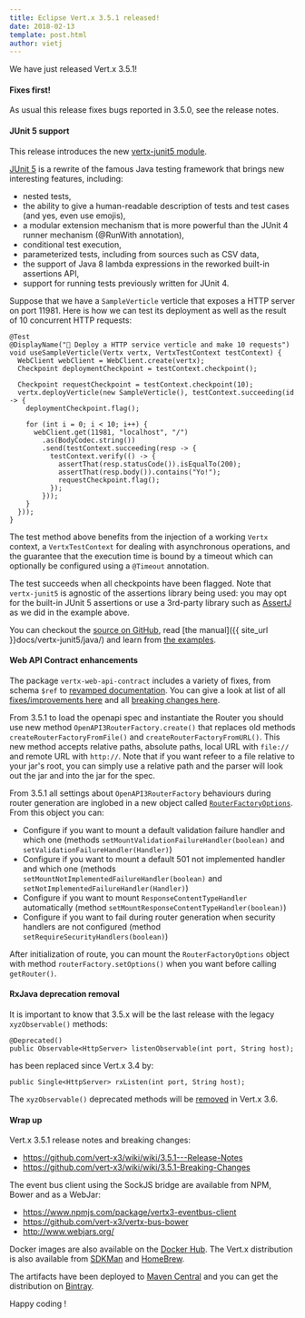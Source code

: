 ```yaml
---
title: Eclipse Vert.x 3.5.1 released!
date: 2018-02-13
template: post.html
author: vietj
---
```


We have just released Vert.x 3.5.1!

#### Fixes first!

As usual this release fixes bugs reported in 3.5.0, see the release notes.

#### JUnit 5 support

This release introduces the new [vertx-junit5 module](https://github.com/vert-x3/vertx-junit5).

[JUnit 5](http://junit.org/junit5/) is a rewrite of the famous Java testing framework that brings new interesting features, including:

* nested tests,
* the ability to give a human-readable description of tests and test cases (and yes, even use emojis),
* a modular extension mechanism that is more powerful than the JUnit 4 runner mechanism (@RunWith annotation),
* conditional test execution,
* parameterized tests, including from sources such as CSV data,
* the support of Java 8 lambda expressions in the reworked built-in assertions API,
* support for running tests previously written for JUnit 4.

Suppose that we have a `SampleVerticle` verticle that exposes a HTTP server on port 11981.
Here is how we can test its deployment as well as the result of 10 concurrent HTTP requests:

```
@Test
@DisplayName("🚀 Deploy a HTTP service verticle and make 10 requests")
void useSampleVerticle(Vertx vertx, VertxTestContext testContext) {
  WebClient webClient = WebClient.create(vertx);
  Checkpoint deploymentCheckpoint = testContext.checkpoint();

  Checkpoint requestCheckpoint = testContext.checkpoint(10);
  vertx.deployVerticle(new SampleVerticle(), testContext.succeeding(id -> {
    deploymentCheckpoint.flag();

    for (int i = 0; i < 10; i++) {
      webClient.get(11981, "localhost", "/")
        .as(BodyCodec.string())
        .send(testContext.succeeding(resp -> {
          testContext.verify(() -> {
            assertThat(resp.statusCode()).isEqualTo(200);
            assertThat(resp.body()).contains("Yo!");
            requestCheckpoint.flag();
          });
        }));
    }
  }));
}
```

The test method above benefits from the injection of a working `Vertx` context, a `VertxTestContext` for dealing with
asynchronous operations, and the guarantee that the execution time is bound by a timeout which can optionally be configured
using a `@Timeout` annotation.

The test succeeds when all checkpoints have been flagged.
Note that `vertx-junit5` is agnostic of the assertions library being used: you may opt for the built-in JUnit 5 assertions
or use a 3rd-party library such as [AssertJ](http://joel-costigliola.github.io/assertj/) as we did in the example above.

You can checkout the [source on GitHub](https://github.com/vert-x3/vertx-junit5), read
[the manual]({{ site_url }}docs/vertx-junit5/java/) and learn from
[the examples](https://github.com/vert-x3/vertx-examples/tree/master/junit5-examples).

#### Web API Contract enhancements

The package `vertx-web-api-contract` includes a variety of fixes, from schema `$ref` to
[revamped documentation](http://vertx.io/docs/vertx-web-api-contract/java/). You can give a look at list of all
[fixes/improvements here](https://github.com/vert-x3/vertx-web/pull/802) and all
[breaking changes here](https://github.com/vert-x3/wiki/wiki/3.5.1-Breaking-Changes#vertx-web-api-contracts).

From 3.5.1 to load the openapi spec and instantiate the Router you should use new method `OpenAPI3RouterFactory.create()`
that replaces old methods `createRouterFactoryFromFile()` and `createRouterFactoryFromURL()`. This new method accepts
relative paths, absolute paths, local URL with `file://` and remote URL with `http://`. Note that if you want refeer to
a file relative to your jar's root, you can simply use a relative path and the parser will look out the jar and into the
jar for the spec.

From 3.5.1 all settings about `OpenAPI3RouterFactory` behaviours during router generation are inglobed in a new object called
[`RouterFactoryOptions`](http://vertx.io/docs/apidocs/io/vertx/ext/web/api/contract/RouterFactoryOptions.html). From
this object you can:

* Configure if you want to mount a default validation failure handler and which one
  (methods `setMountValidationFailureHandler(boolean)` and `setValidationFailureHandler(Handler)`)
* Configure if you want to mount a default 501 not implemented handler and which one
  (methods `setMountNotImplementedFailureHandler(boolean)` and `setNotImplementedFailureHandler(Handler)`)
* Configure if you want to mount `ResponseContentTypeHandler` automatically
  (method `setMountResponseContentTypeHandler(boolean)`)
* Configure if you want to fail during router generation when security handlers are not configured
  (method `setRequireSecurityHandlers(boolean)`)

After initialization of route, you can mount the `RouterFactoryOptions` object with method `routerFactory.setOptions()`
when you want before calling `getRouter()`.

#### RxJava deprecation removal

It is important to know that 3.5.x will be the last release with the legacy `xyzObservable()` methods:

```
@Deprecated()
public Observable<HttpServer> listenObservable(int port, String host);
```

has been replaced since Vert.x 3.4 by:

```
public Single<HttpServer> rxListen(int port, String host);
```

The `xyzObservable()` deprecated methods will be [removed](https://github.com/vert-x3/vertx-rx/issues/113) in Vert.x 3.6.

#### Wrap up

Vert.x 3.5.1 release notes and breaking changes:

* https://github.com/vert-x3/wiki/wiki/3.5.1---Release-Notes
* https://github.com/vert-x3/wiki/wiki/3.5.1-Breaking-Changes

The event bus client using the SockJS bridge are available from NPM, Bower and as a WebJar:

* https://www.npmjs.com/package/vertx3-eventbus-client
* https://github.com/vert-x3/vertx-bus-bower
* http://www.webjars.org/

Docker images are also available on the [Docker Hub](https://hub.docker.com/u/vertx/). The Vert.x distribution is also available from [SDKMan](http://sdkman.io/index.html) and [HomeBrew](http://brew.sh/).

The artifacts have been deployed to [Maven Central](http://search.maven.org/#search%7Cga%7C1%7Cg%3A%22io.vertx%22%20AND%20v%3A%223.5.1%22) and you can get the distribution on [Bintray](https://bintray.com/vertx/downloads/distribution/3.3.3/view).

Happy coding !


